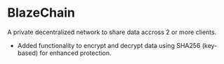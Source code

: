 # BlazeChain

A private decentralized network to share data accross 2 or more clients. 
- Added functionality to encrypt and decrypt data using SHA256 (key-based) for enhanced protection.
